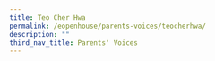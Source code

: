 ```yaml
---
title: Teo Cher Hwa
permalink: /eopenhouse/parents-voices/teocherhwa/
description: ""
third_nav_title: Parents' Voices
---
```

